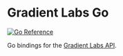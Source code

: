 # Gradient Labs Go
[![Go Reference](https://pkg.go.dev/badge/github.com/gradientlabs-ai/go-client.svg)](https://pkg.go.dev/github.com/gradientlabs-ai/go-client)

Go bindings for the [Gradient Labs API](https://api-docs.gradient-labs.ai).
